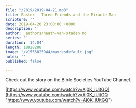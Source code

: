 ```yaml
---
file: "/2019/2019-04-21.mp3"
title: Easter - Three Friends and the Miracle Man
scripture: ''
date: 2019-04-20 23:00:00 +0000
description: ''
author: _authors/heath-van-staden.md
series: ''
duration: '14:04'
length: 18928288
image: "/v1556025944/maxresdefault.jpg"
notes: ''
published: false

---
```

Check out the story on the Bible Societies YouTube Channel.

[https://www.youtube.com/watch?v=Aj0K_iUitGQ](https://www.youtube.com/watch?v=Aj0K_iUitGQ "https://www.youtube.com/watch?v=Aj0K_iUitGQ")